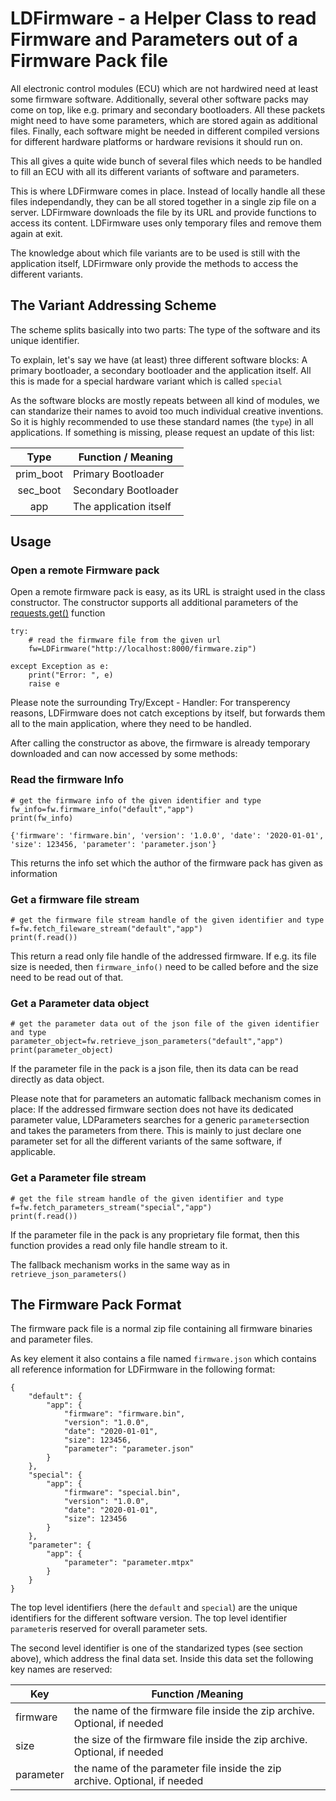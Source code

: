 # LDFirmware - a Helper Class to read Firmware and Parameters out of a Firmware Pack file

All electronic control modules (ECU) which are not hardwired need at least some firmware software. Additionally, several other software packs may come on top, like e.g. primary and secondary bootloaders. All these packets might need to have some parameters, which are stored again as additional files. Finally, each software might be needed in different compiled versions for different hardware platforms or hardware revisions it should run on.


This all gives a quite wide bunch of several files which needs to be handled to fill an ECU with all its different variants of software and parameters.

This is where LDFirmware comes in place. Instead of locally handle all these files independandly, they can be all stored together in a single zip file on a server. LDFirmware downloads the file by its URL and provide functions to access its content. LDFirmware uses only temporary files and remove them again at exit.


The knowledge about which file variants are to be used is still with the application itself, LDFirmware only provide the methods to access the different variants.

## The Variant Addressing Scheme
The scheme splits basically into two parts: The type of the software and its unique identifier.

To explain, let's say we have (at least) three different software blocks: A primary bootloader, a secondary bootloader and the application itself. All this is made for a special hardware variant which is called `special`

As the software blocks are mostly repeats between all kind of modules, we can standarize their names to avoid too much individual creative inventions. So it is highly recommended to use these standard names (the `type`) in all applications. If something is missing, please request an update of this list:

|   Type    | Function / Meaning     |
| :-------: | ---------------------- |
| prim_boot | Primary Bootloader     |
| sec_boot  | Secondary Bootloader   |
|    app    | The application itself |


## Usage
### Open a remote Firmware pack

Open a remote firmware pack is easy, as its URL is straight used in the class constructor. The constructor supports all additional parameters of the [requests.get()](https://requests.readthedocs.io/en/latest/api/#requests.get) function

    try:
        # read the firmware file from the given url
        fw=LDFirmware("http://localhost:8000/firmware.zip")

    except Exception as e:
        print("Error: ", e)
        raise e

Please note the surrounding Try/Except - Handler: For transperency reasons, LDFirmware does not catch exceptions by itself, but forwards them all to the main application, where they need to be handled.


After calling the constructor as above, the firmware is already temporary downloaded and can now accessed by some methods:

### Read the firmware Info

    # get the firmware info of the given identifier and type
    fw_info=fw.firmware_info("default","app")
    print(fw_info)

    {'firmware': 'firmware.bin', 'version': '1.0.0', 'date': '2020-01-01', 'size': 123456, 'parameter': 'parameter.json'}

This returns the info set which the author of the firmware pack has given as information

### Get a firmware file stream

    # get the firmware file stream handle of the given identifier and type
    f=fw.fetch_fileware_stream("default","app")
    print(f.read())

This return a read only file handle of the addressed firmware. If e.g. its file size is needed, then `firmware_info()` need to be called before and the size need to be read out of that.

### Get a Parameter data object

    # get the parameter data out of the json file of the given identifier and type
    parameter_object=fw.retrieve_json_parameters("default","app")
    print(parameter_object)

If the parameter file in the pack is a json file, then its data can be read directly as data object.

Please note that for parameters an automatic fallback mechanism comes in place: If the addressed firmware section does not have its dedicated parameter value, LDParameters searches for a generic `parameter`section and takes the parameters from there. This is mainly to just declare one parameter set for all the different variants of the same software, if applicable.

### Get a Parameter file stream

    # get the file stream handle of the given identifier and type
    f=fw.fetch_parameters_stream("special","app")
    print(f.read())
    
If the parameter file in the pack is any proprietary file format, then this function provides a read only file handle stream to it.

The fallback mechanism works in the same way as in `retrieve_json_parameters()`

## The Firmware Pack Format

The firmware pack file is a normal zip file containing all firmware binaries and parameter files.

As key element it also contains a file named `firmware.json` which contains all reference information for LDFirmware in the following format:

    {
        "default": {
            "app": {
                "firmware": "firmware.bin",
                "version": "1.0.0",
                "date": "2020-01-01",
                "size": 123456,
                "parameter": "parameter.json"
            }
        },
        "special": {
            "app": {
                "firmware": "special.bin",
                "version": "1.0.0",
                "date": "2020-01-01",
                "size": 123456
            }
        },
        "parameter": {
            "app": {
                "parameter": "parameter.mtpx"
            }
        }
    }

The top level identifiers (here the `default` and `special`) are the unique identifiers for the different software version. The top level identifier `parameter`is reserved for overall parameter sets.

The second level identifier is one of the standarized types (see section above), which address the final data set. Inside this data set the following key names are reserved:

| Key       | Function /Meaning                                                          |
| --------- | -------------------------------------------------------------------------- |
| firmware  | the name of the firmware file inside the zip archive. Optional, if needed  |
| size      | the size of the firmware file inside the zip archive. Optional, if needed  |
| parameter | the name of the parameter file inside the zip archive. Optional, if needed |

